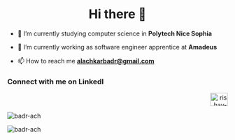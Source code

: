 <h1 align="center">Hi there 👋</h1>

- 🔭 I’m currently studying computer science in **Polytech Nice Sophia**

- 🌱 I’m currently working as software engineer apprentice at **Amadeus**

- 📫 How to reach me **alachkarbadr@gmail.com**

<h3 align="left">Connect with me on LinkedI</h3> <p align="right">
<a href="https://www.linkedin.com/in/badr-ach/" target="blank"><img align="center" src="https://raw.githubusercontent.com/rahuldkjain/github-profile-readme-generator/master/src/images/icons/Social/linked-in-alt.svg" alt="rishav-chanda-b89a791b3" height="30" width="40" /></a>
</p>

<p align="left">
  <img src="https://github-readme-stats.vercel.app/api/top-langs?username=badr-ach&show_icons=true&locale=en&layout=compact&theme=tokyonight&langs_count=10" alt="badr-ach" />
</p>

<p align="left">
  <img src="https://github-readme-streak-stats.herokuapp.com/?user=badr-ach&theme=tokyonight" alt="badr-ach" />
</p>
